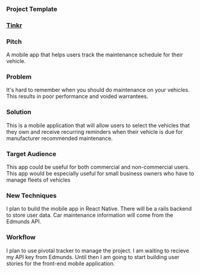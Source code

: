 ### Project Template

### [Tinkr](https://github.com/NicholasJacques/Tinkr)

### Pitch

A mobile app that helps users track the maintenance schedule for their vehicle.

### Problem

It's hard to remember when you should do maintenance on your vehicles. This results in poor performance and voided warrantees.

### Solution

This is a mobile application that will allow users to select the vehicles that they own and receive recurring reminders when their vehicle is due for manufacturer recommended maintenance.

### Target Audience

This app could be useful for both commercial and non-commercial users. This app would be especially useful for small business owners who have to manage fleets of vehicles

### New Techniques

I plan to build the mobile app in React Native. There will be a rails backend to store user data. Car maintenance information will come from the Edmunds API.

### Workflow

I plan to use pivotal tracker to manage the project. I am waiting to recieve my API key from Edmunds. Until then I am going to start building user stories for the front-end mobile application.